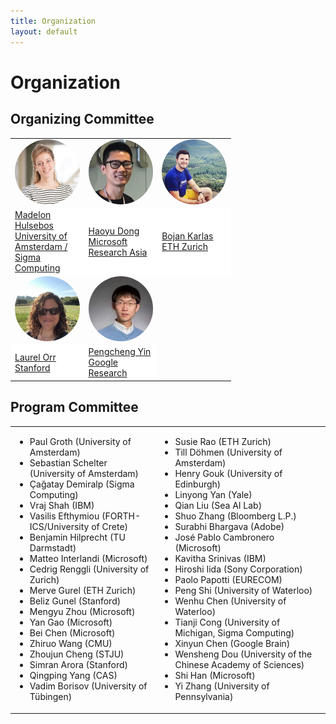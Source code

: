 ```yaml
---
title: Organization
layout: default
---
```


# Organization


## Organizing Committee

<table border="0" style="border:none; border-collapse:collapse; width: 70%;  cellspacing:0; cellpadding:0" >
    <tr style="border:none"  align="left">
      <td style="border:none" width="33%"><a href="https://madelonhulsebos.github.io/" target="blank"><img src="assets/mh.jpg" width="150px" align="bottom" style="border-radius: 50%"></a></td>
      <td style="border:none" width="33%"><a href="https://www.microsoft.com/en-us/research/people/hadong" target="blank"><img src="assets/hd.jpg" width="150px" align="bottom" style="border-radius: 50%"></a></td>
      <td style="border:none" width="33%"><a href="https://bojan.ninja/" target="blank"><img src="assets/bk.jpg" width="150px" align="bottom" style="border-radius: 50%"></a></td>
    </tr>
    <tr style="border:none" align="left">
      <td style="border:none" bgcolor="white">
      <a href="https://madelonhulsebos.github.io/" target="blank">Madelon Hulsebos<br>University of Amsterdam / Sigma Computing</a></td>
      <td style="border:none" bgcolor="white"><a href="https://www.microsoft.com/en-us/research/people/hadong" target="blank">Haoyu Dong<br>Microsoft Research Asia</a></td>
      <td style="border:none" bgcolor="white"><a href="https://bojan.ninja/" target="blank">Bojan Karlas<br>ETH Zurich</a></td>
    </tr>
    <tr style="border:none" align="left">
      <td style="border:none" width="33%"><a href="https://cs.stanford.edu/people/lorr1" target="blank"><img src="assets/lo.jpg" width="150px" align="bottom" style="border-radius: 50%"></a></td>
      <td style="border:none" width="33%"><a href="https://pcyin.me/" target="blank"><img src="assets/py.jpg" width="150px" align="bottom" style="border-radius: 50%"></a></td>
    </tr>
    <tr style="border:none" align="left">
      <td style="border:none" bgcolor="white"><a href="https://cs.stanford.edu/people/lorr1" target="blank">Laurel Orr<br>Stanford</a></td>
      <td style="border:none" bgcolor="white"><a href="https://pcyin.me/" target="blank">Pengcheng Yin<br>Google Research</a></td>
    </tr>
</table>


## Program Committee

<table border="0" style="border:none; border-collapse:collapse; cellspacing:0; cellpadding:0">
 <tr style="border:none"  align="left">
    <td style="border:none">
    <ul>
      <li> Paul Groth (University of Amsterdam)</li>
      <li> Sebastian Schelter (University of Amsterdam)</li>
      <li> Çağatay Demiralp (Sigma Computing)</li>
      <li> Vraj Shah (IBM)</li>
      <li> Vasilis Efthymiou (FORTH-ICS/University of Crete)</li>
      <li> Benjamin Hilprecht (TU Darmstadt)</li>
      <li> Matteo Interlandi (Microsoft)</li>
      <li> Cedrig Renggli (University of Zurich)</li>
      <li> Merve Gurel (ETH Zurich)</li>
      <li> Beliz Gunel (Stanford)</li>
      <li> Mengyu Zhou (Microsoft)</li>
      <li> Yan Gao (Microsoft)</li>
      <li> Bei Chen (Microsoft)</li>
      <li> Zhiruo Wang (CMU)</li>
      <li> Zhoujun Cheng (STJU)</li>
      <li> Simran Arora (Stanford)</li>
      <li> Qingping Yang (CAS)</li>
      <li> Vadim Borisov (University of Tübingen)</li>
    </ul>  
    </td>
    <td style="border:none">
      <ul>
      <li> Susie Rao (ETH Zurich)</li>
      <li> Till Döhmen (University of Amsterdam)</li>
      <li> Henry Gouk (University of Edinburgh)</li>
      <li> Linyong Yan (Yale)</li>
      <li> Qian Liu (Sea AI Lab)</li>
      <li> Shuo Zhang (Bloomberg L.P.)</li>
      <li> Surabhi Bhargava (Adobe)</li>
      <li> José Pablo Cambronero (Microsoft)</li>
      <li> Kavitha Srinivas (IBM)</li>
      <li> Hiroshi Iida (Sony Corporation)</li>
      <li> Paolo Papotti (EURECOM)</li>
      <li> Peng Shi (University of Waterloo)</li>
      <li> Wenhu Chen (University of Waterloo)</li>
      <li> Tianji Cong (University of Michigan, Sigma Computing)</li>
      <li> Xinyun Chen (Google Brain)</li>
      <li> Wensheng Dou (University of the Chinese Academy of Sciences)</li>
      <li> Shi Han (Microsoft)</li>
      <li> Yi Zhang (University of Pennsylvania)</li>
      </ul>
    </td>
 </tr>
</table>

<!-- Please fill in the form below if you are interested and available to review for the TRL Workshop 2022:
<iframe src="https://docs.google.com/forms/d/e/1FAIpQLSehwvK6eJHT0y9XTpN0yusAR5sRFoBipfBdQChH2Xkh6dYdnA/viewform?embedded=true" width="640" height="760"></iframe>. -->
